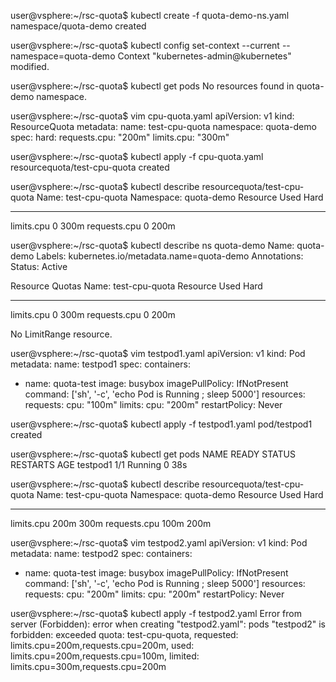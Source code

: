 user@vsphere:~/rsc-quota$ kubectl create -f quota-demo-ns.yaml
namespace/quota-demo created

user@vsphere:~/rsc-quota$ kubectl config set-context --current --namespace=quota-demo
Context "kubernetes-admin@kubernetes" modified.


user@vsphere:~/rsc-quota$ kubectl get pods
No resources found in quota-demo namespace.

user@vsphere:~/rsc-quota$ vim cpu-quota.yaml
apiVersion: v1
kind: ResourceQuota
metadata:
  name: test-cpu-quota
  namespace: quota-demo
spec:
  hard:
    requests.cpu: "200m"
    limits.cpu: "300m"


user@vsphere:~/rsc-quota$ kubectl apply -f cpu-quota.yaml 
resourcequota/test-cpu-quota created

user@vsphere:~/rsc-quota$ kubectl describe resourcequota/test-cpu-quota
Name:         test-cpu-quota
Namespace:    quota-demo
Resource      Used  Hard
--------      ----  ----
limits.cpu    0     300m
requests.cpu  0     200m

user@vsphere:~/rsc-quota$ kubectl describe ns quota-demo
Name:         quota-demo
Labels:       kubernetes.io/metadata.name=quota-demo
Annotations:  <none>
Status:       Active

Resource Quotas
  Name:         test-cpu-quota
  Resource      Used  Hard
  --------      ---   ---
  limits.cpu    0     300m
  requests.cpu  0     200m

No LimitRange resource.

user@vsphere:~/rsc-quota$ vim testpod1.yaml
apiVersion: v1
kind: Pod
metadata:
  name: testpod1
spec:
  containers:
  - name: quota-test
    image: busybox
    imagePullPolicy: IfNotPresent
    command: ['sh', '-c', 'echo Pod is Running ; sleep 5000']
    resources:
      requests:
        cpu: "100m"
      limits:
        cpu: "200m"
  restartPolicy: Never

user@vsphere:~/rsc-quota$ kubectl apply -f testpod1.yaml
pod/testpod1 created

user@vsphere:~/rsc-quota$ kubectl get pods
NAME       READY   STATUS    RESTARTS   AGE
testpod1   1/1     Running   0          38s

user@vsphere:~/rsc-quota$ kubectl describe resourcequota/test-cpu-quota
Name:         test-cpu-quota
Namespace:    quota-demo
Resource      Used  Hard
--------      ----  ----
limits.cpu    200m  300m
requests.cpu  100m  200m

user@vsphere:~/rsc-quota$ vim testpod2.yaml
apiVersion: v1
kind: Pod
metadata:
  name: testpod2
spec:
  containers:
  - name: quota-test
    image: busybox
    imagePullPolicy: IfNotPresent
    command: ['sh', '-c', 'echo Pod is Running ; sleep 5000']
    resources:
      requests:
        cpu: "200m"
      limits:
        cpu: "200m"
  restartPolicy: Never


user@vsphere:~/rsc-quota$ kubectl apply -f testpod2.yaml 
Error from server (Forbidden): error when creating "testpod2.yaml": pods "testpod2" is forbidden: exceeded quota: test-cpu-quota, requested: limits.cpu=200m,requests.cpu=200m, used: limits.cpu=200m,requests.cpu=100m, limited: limits.cpu=300m,requests.cpu=200m